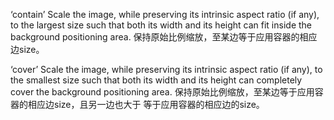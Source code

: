 ‘contain’
Scale the image, while preserving its intrinsic aspect ratio (if any),
to the largest size such that both its width and its height can fit inside the background positioning area.
保持原始比例缩放，至某边等于应用容器的相应边size。

‘cover’
Scale the image, while preserving its intrinsic aspect ratio (if any),
to the smallest size such that both its width and its height can completely cover the background positioning area.
保持原始比例缩放，至某边等于应用容器的相应边size，且另一边也大于 等于应用容器的相应边的size。
